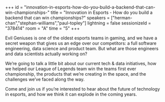 +++
id = "innovation-in-esports-how-do-you-build-a-backend-that-can-win-championships-"
title = "Innovation in Esports - How do you build a backend that can win championships?"
speakers = ["herman-chan","stephan-williams","paul-topley"]
lightning = false
sessionizeId = "378414"
room = "A"
time = "5"
+++

Evil Geniuses is one of the oldest esports teams in gaming, and we have a secret weapon that gives us an edge over our competitors: a full software engineering, data science and product team. But what are those engineers and data scientists actually working on?

We’re going to talk a little bit about our current tech & data initiatives, how we helped our League of Legends team win the teams first ever championship, the products that we’re creating in the space, and the challenges we’ve faced along the way. 

Come and join us if you’re interested to hear about the future of technology in esports, and how we think it can explode in the coming years.
